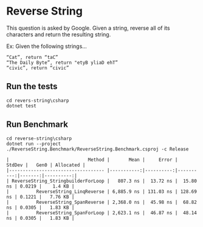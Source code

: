 # Reverse String
This question is asked by Google. Given a string, reverse all of its characters and return the resulting string.

Ex: Given the following strings...

```
“Cat”, return “taC”
“The Daily Byte”, return "etyB yliaD ehT”
“civic”, return “civic”
```

## Run the tests

```
cd revers-string\csharp
dotnet test
```

## Run Benchmark
```
cd reverse-string\csharp
dotnet run --project ./ReverseString.Benchmark/ReverseString.Benchmark.csproj -c Release

|                             Method |       Mean |     Error |    StdDev |   Gen0 | Allocated |
|----------------------------------- |-----------:|----------:|----------:|-------:|----------:|
| ReverseString_StringbuilderForLoop |   807.3 ns |  13.72 ns |  15.80 ns | 0.0219 |    1.4 KB |
|          ReverseString_LinqReverse | 6,885.9 ns | 131.03 ns | 128.69 ns | 0.1221 |   7.76 KB |
|          ReverseString_SpanReverse | 2,368.0 ns |  45.98 ns |  68.82 ns | 0.0305 |   1.83 KB |
|          ReverseString_SpanForLoop | 2,623.1 ns |  46.87 ns |  48.14 ns | 0.0305 |   1.83 KB |

```
